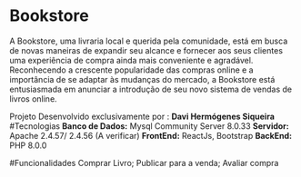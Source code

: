 # Bookstore
A Bookstore, uma livraria local e querida pela comunidade, está em busca de novas maneiras de expandir seu alcance e fornecer aos seus clientes uma experiência de compra ainda mais conveniente e agradável. Reconhecendo a crescente popularidade das compras online e a importância de se adaptar às mudanças do mercado, a Bookstore está entusiasmada em anunciar a introdução de seu novo sistema de vendas de livros online.  

Projeto Desenvolvido exclusivamente por : **Davi Hermógenes Siqueira**
#Tecnologias
**Banco de Dados:** Mysql Community Server 8.0.33 
**Servidor:** Apache  2.4.57/ 2.4.56 (A verificar)
**FrontEnd:** ReactJs, Bootstrap
**BackEnd:** PHP 8.0.0

#Funcionalidades
Comprar Livro; Publicar para a venda; Avaliar compra 
